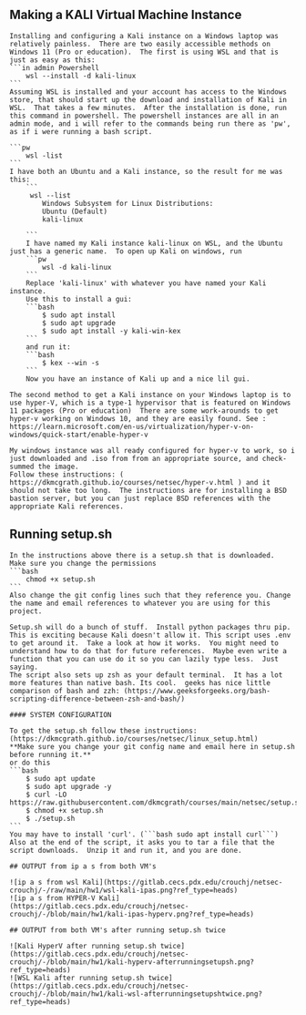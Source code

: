 ## Making a KALI Virtual Machine Instance

    Installing and configuring a Kali instance on a Windows laptop was relatively painless.  There are two easily accessible methods on Windows 11 (Pro or education).  The first is using WSL and that is just as easy as this:
    ```in admin Powershell
        wsl --install -d kali-linux
    ```
    Assuming WSL is installed and your account has access to the Windows store, that should start up the download and installation of Kali in WSL.  That takes a few minutes.  After the installation is done, run this command in powershell. The powershell instances are all in an admin mode, and i will refer to the commands being run there as 'pw', as if i were running a bash script.

    ```pw
        wsl -list
    ```
    I have both an Ubuntu and a Kali instance, so the result for me was this:
        ```
         wsl --list
            Windows Subsystem for Linux Distributions:
            Ubuntu (Default)
            kali-linux
        
        ```
        I have named my Kali instance kali-linux on WSL, and the Ubuntu just has a generic name.  To open up Kali on windows, run
        ```pw
            wsl -d kali-linux
        ```
        Replace 'kali-linux' with whatever you have named your Kali instance.  
        Use this to install a gui:
        ```bash
            $ sudo apt install 
            $ sudo apt upgrade
            $ sudo apt install -y kali-win-kex
        ```
        and run it: 
        ```bash
            $ kex --win -s
        ```
        Now you have an instance of Kali up and a nice lil gui.

    The second method to get a Kali instance on your Windows laptop is to use hyper-V, which is a type-1 hypervisor that is featured on Windows 11 packages (Pro or education)  There are some work-arounds to get hyper-v working on Windows 10, and they are easily found. See : https://learn.microsoft.com/en-us/virtualization/hyper-v-on-windows/quick-start/enable-hyper-v  

    My windows instance was all ready configured for hyper-v to work, so i just downloaded and .iso from from an appropriate source, and check-summed the image. 
    Follow these instructions: ( https://dkmcgrath.github.io/courses/netsec/hyper-v.html ) and it should not take too long.  The instructions are for installing a BSD bastion server, but you can just replace BSD references with the appropriate Kali references.  

## Running setup.sh

    In the instructions above there is a setup.sh that is downloaded.  Make sure you change the permissions
    ```bash
        chmod +x setup.sh
    ```
    Also change the git config lines such that they reference you. Change the name and email references to whatever you are using for this project.

    Setup.sh will do a bunch of stuff.  Install python packages thru pip.  This is exciting because Kali doesn't allow it. This script uses .env to get around it.  Take a look at how it works.  You might need to understand how to do that for future references.  Maybe even write a function that you can use do it so you can lazily type less.  Just saying.   
    The script also sets up zsh as your default terminal.  It has a lot more features than native bash. Its cool.  geeks has nice little comparison of bash and zzh: (https://www.geeksforgeeks.org/bash-scripting-difference-between-zsh-and-bash/)

    #### SYSTEM CONFIGURATION

    To get the setup.sh follow these instructions: (https://dkmcgrath.github.io/courses/netsec/linux_setup.html)
    **Make sure you change your git config name and email here in setup.sh before running it.**
    or do this 
    ```bash
        $ sudo apt update
        $ sudo apt upgrade -y
        $ curl -LO https://raw.githubusercontent.com/dkmcgrath/courses/main/netsec/setup.sh
        $ chmod +x setup.sh
        $ ./setup.sh
    ```
    You may have to install 'curl'. (```bash sudo apt install curl```)  Also at the end of the script, it asks you to tar a file that the script downloads.  Unzip it and run it, and you are done.

    ## OUTPUT from ip a s from both VM's

    ![ip a s from wsl Kali](https://gitlab.cecs.pdx.edu/crouchj/netsec-crouchj/-/raw/main/hw1/wsl-kali-ipas.png?ref_type=heads)
    ![ip a s from HYPER-V Kali](https://gitlab.cecs.pdx.edu/crouchj/netsec-crouchj/-/blob/main/hw1/kali-ipas-hyperv.png?ref_type=heads)

    ## OUTPUT from both VM's after running setup.sh twice

    ![Kali HyperV after running setup.sh twice](https://gitlab.cecs.pdx.edu/crouchj/netsec-crouchj/-/blob/main/hw1/kali-hyperv-afterrunningsetupsh.png?ref_type=heads)
    ![WSL Kali after running setup.sh twice](https://gitlab.cecs.pdx.edu/crouchj/netsec-crouchj/-/blob/main/hw1/kali-wsl-afterrunningsetupshtwice.png?ref_type=heads)


    
